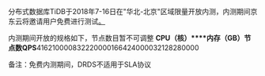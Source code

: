 分布式数据库TiDB于2018年7-16日在"华北-北京"区域限量开放内测，内测期间京东云将邀请用户免费进行测试[。](http://answer.jd.com/jump/?shortCode=hLtSNwwMZXaP&surveyId=1576729 "申请公测")

内测期间开放的规格如下，节点数目暂不可调整
**CPU（核）****内存（GB）****节点数****QPS**416210000832220000166424000032128280000

备注：免费内测期间，DRDS不适用于SLA协议